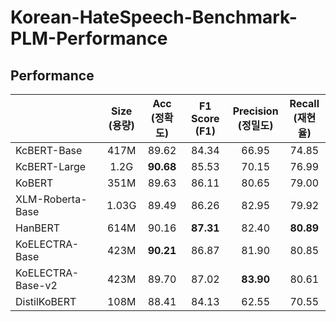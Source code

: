 # Korean-HateSpeech-Benchmark-PLM-Performance

## Performance

|                       | Size<br/>(용량)  | **Acc**<br/>(정확도) | **F1 Score**<br/>(F1) | **Precision**<br/>(정밀도) | **Recall**<br/>(재현율) |
| :-------------------- | :---: | :----------------: | :--------------------: | :----------------: | :------------------: |
| KcBERT-Base                | 417M  |       89.62        |         84.34          |       66.95        |        74.85         |
| KcBERT-Large                | 1.2G  |       **90.68**        |         85.53          |       70.15        |        76.99         |
| KoBERT                | 351M  |       89.63        |         86.11          |       80.65        |        79.00         |
| XLM-Roberta-Base      | 1.03G |       89.49        |         86.26          |       82.95        |        79.92         |
| HanBERT               | 614M  |       90.16        |       **87.31**        |       82.40        |      **80.89**       |
| KoELECTRA-Base    | 423M  |     **90.21**      |         86.87          |       81.90        |        80.85         | 
| KoELECTRA-Base-v2 | 423M  |       89.70        |         87.02          |     **83.90**      |        80.61         |
| DistilKoBERT           | 108M |       88.41        |         84.13          |       62.55        |        70.55         |



